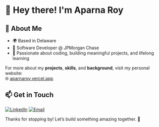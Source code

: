 # 👋 Hey there! I'm Aparna Roy

## 🌟 About Me
- 🌍 Based in Delaware
- 👔 Software Developer @ JPMorgan Chase
- 🚀 Passionate about coding, building meaningful projects, and lifelong learning

For more about my **projects**, **skills**, and **background**, visit my personal website:  
🌐 [aparnaroy.vercel.app](https://aparnaroy.vercel.app)

## 📫 Get in Touch

[![LinkedIn](https://img.shields.io/badge/Connect_on_LinkedIn-0077B5?logo=linkedin&logoColor=white&style=for-the-badge)](https://www.linkedin.com/in/aparna-roy1)  [![Email](https://img.shields.io/badge/Send_me_an_email-D14836?logo=gmail&logoColor=white&style=for-the-badge)](mailto:aparnar@udel.edu)

Thanks for stopping by! Let’s build something amazing together. 🚀
